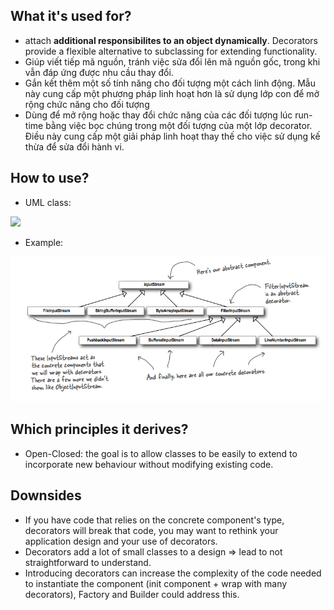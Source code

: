 ## What it's used for?
- attach **additional responsibilites to an object dynamically**. Decorators provide a flexible alternative to subclassing for extending functionality.
- Giúp viết tiếp mã nguồn, tránh việc sửa đổi lên mã nguồn gốc, trong khi vẫn đáp ứng được nhu cầu thay đổi.
- Gắn kết thêm một số tính năng cho đối tượng một cách linh động. Mẫu này cung cấp một phương pháp linh hoạt hơn là sử dụng lớp con để mở rộng chức năng cho đối tượng
- Dùng để mở rộng hoặc thay đổi chức năng của các đối tượng lúc run-time bằng việc bọc chúng trong một đối tượng của một lớp decorator. Điều này cung cấp một giải pháp linh hoạt thay thế cho việc sử dụng kế thừa để sửa đổi hành vi.

## How to use?
- UML class:
<img src="https://upload.wikimedia.org/wikipedia/commons/8/83/W3sDesign_Decorator_Design_Pattern_UML.jpg" />

- Example:
<img src="./pics/decorator.png" />

## Which principles it derives?
- Open-Closed: the goal is to allow classes to be easily to extend to incorporate new behaviour without modifying existing code.

## Downsides
- If you have code that relies on the concrete component's type, decorators will break that code, you may want to rethink your application design and your use of decorators.
- Decorators add a lot of small classes to a design => lead to not straightforward to understand.
- Introducing decorators can increase the complexity of the code needed to instantiate the component (init component + wrap with many decorators), Factory and Builder could address this.

